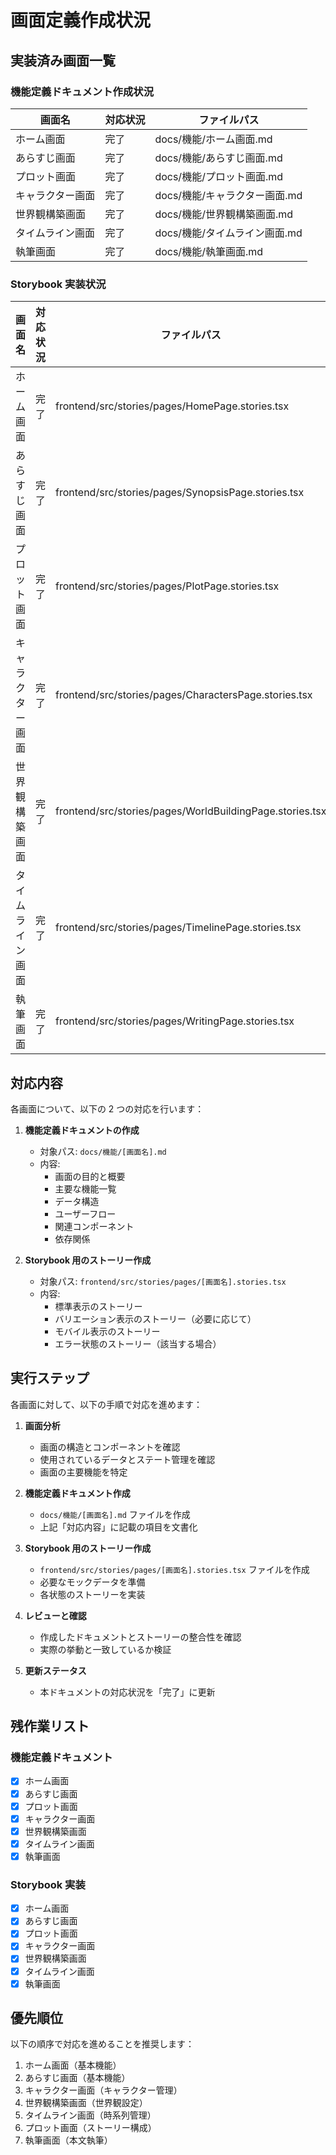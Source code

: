 # 画面定義作成状況

## 実装済み画面一覧

### 機能定義ドキュメント作成状況

| 画面名           | 対応状況 | ファイルパス                  |
| ---------------- | -------- | ----------------------------- |
| ホーム画面       | 完了     | docs/機能/ホーム画面.md       |
| あらすじ画面     | 完了     | docs/機能/あらすじ画面.md     |
| プロット画面     | 完了     | docs/機能/プロット画面.md     |
| キャラクター画面 | 完了     | docs/機能/キャラクター画面.md |
| 世界観構築画面   | 完了     | docs/機能/世界観構築画面.md   |
| タイムライン画面 | 完了     | docs/機能/タイムライン画面.md |
| 執筆画面         | 完了     | docs/機能/執筆画面.md         |

### Storybook 実装状況

| 画面名           | 対応状況 | ファイルパス                                             |
| ---------------- | -------- | -------------------------------------------------------- |
| ホーム画面       | 完了     | frontend/src/stories/pages/HomePage.stories.tsx          |
| あらすじ画面     | 完了     | frontend/src/stories/pages/SynopsisPage.stories.tsx      |
| プロット画面     | 完了     | frontend/src/stories/pages/PlotPage.stories.tsx          |
| キャラクター画面 | 完了     | frontend/src/stories/pages/CharactersPage.stories.tsx    |
| 世界観構築画面   | 完了     | frontend/src/stories/pages/WorldBuildingPage.stories.tsx |
| タイムライン画面 | 完了     | frontend/src/stories/pages/TimelinePage.stories.tsx      |
| 執筆画面         | 完了     | frontend/src/stories/pages/WritingPage.stories.tsx       |

## 対応内容

各画面について、以下の 2 つの対応を行います：

1. **機能定義ドキュメントの作成**

   - 対象パス: `docs/機能/[画面名].md`
   - 内容:
     - 画面の目的と概要
     - 主要な機能一覧
     - データ構造
     - ユーザーフロー
     - 関連コンポーネント
     - 依存関係

2. **Storybook 用のストーリー作成**
   - 対象パス: `frontend/src/stories/pages/[画面名].stories.tsx`
   - 内容:
     - 標準表示のストーリー
     - バリエーション表示のストーリー（必要に応じて）
     - モバイル表示のストーリー
     - エラー状態のストーリー（該当する場合）

## 実行ステップ

各画面に対して、以下の手順で対応を進めます：

1. **画面分析**

   - 画面の構造とコンポーネントを確認
   - 使用されているデータとステート管理を確認
   - 画面の主要機能を特定

2. **機能定義ドキュメント作成**

   - `docs/機能/[画面名].md` ファイルを作成
   - 上記「対応内容」に記載の項目を文書化

3. **Storybook 用のストーリー作成**

   - `frontend/src/stories/pages/[画面名].stories.tsx` ファイルを作成
   - 必要なモックデータを準備
   - 各状態のストーリーを実装

4. **レビューと確認**

   - 作成したドキュメントとストーリーの整合性を確認
   - 実際の挙動と一致しているか検証

5. **更新ステータス**
   - 本ドキュメントの対応状況を「完了」に更新

## 残作業リスト

### 機能定義ドキュメント

- [x] ホーム画面
- [x] あらすじ画面
- [x] プロット画面
- [x] キャラクター画面
- [x] 世界観構築画面
- [x] タイムライン画面
- [x] 執筆画面

### Storybook 実装

- [x] ホーム画面
- [x] あらすじ画面
- [x] プロット画面
- [x] キャラクター画面
- [x] 世界観構築画面
- [x] タイムライン画面
- [x] 執筆画面

## 優先順位

以下の順序で対応を進めることを推奨します：

1. ホーム画面（基本機能）
2. あらすじ画面（基本機能）
3. キャラクター画面（キャラクター管理）
4. 世界観構築画面（世界観設定）
5. タイムライン画面（時系列管理）
6. プロット画面（ストーリー構成）
7. 執筆画面（本文執筆）
